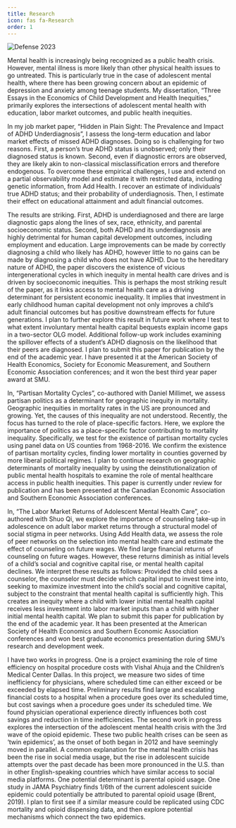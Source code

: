```yaml
---
title: Research
icon: fas fa-Research
order: 1
---
```


<img src="https://pbs.twimg.com/media/Ft8ezThaQAguPfL?format=jpg&name=large" alt="Defense 2023">

Mental health is increasingly being recognized as a public health crisis. However, mental illness is more likely than other physical health issues to go untreated. This is particularly true in the case of adolescent mental health, where there has been growing concern about an epidemic of depression and anxiety among teenage students. My dissertation, “Three Essays in the Economics of Child Development and Health Inequities,” primarily explores the intersections of adolescent mental health with education, labor market outcomes, and public health inequities.

In my job market paper, “Hidden in Plain Sight: The Prevalence and Impact of ADHD Underdiagnosis”, I assess the long-term education and labor market effects of missed ADHD diagnoses. Doing so is challenging for two reasons. First, a person’s true ADHD status is unobserved; only their diagnosed status is known. Second, even if diagnostic errors are observed, they are likely akin to non-classical misclassification errors and therefore endogenous. To overcome these empirical challenges, I use and extend on a partial observability model and estimate it with restricted data, including genetic information, from Add Health. I recover an estimate of individuals’ true ADHD status; and their probability of underdiagnosis. Then, I estimate their effect on educational attainment and adult financial outcomes. 

The results are striking. First, ADHD is underdiagnosed and there are large diagnostic gaps along the lines of sex, race, ethnicity, and parental socioeconomic status. Second, both ADHD and its underdiagnosis are highly detrimental for human capital development outcomes, including employment and education. Large improvements can be made by correctly diagnosing a child who likely has ADHD, however little to no gains can be made by diagnosing a child who does not have ADHD. 
Due to the hereditary nature of ADHD, the paper discovers the existence of vicious intergenerational cycles in which inequity in mental health care drives and is driven by socioeconomic inequities. This is perhaps the most striking result of the paper, as it links access to mental health care as a driving determinant for persistent economic inequality. It implies that investment in early childhood human capital development not only improves a child’s adult financial outcomes but has positive downstream effects for future generations. I plan to further explore this result in future work where I test to what extent involuntary mental health capital bequests explain income gaps in a two-sector OLG model. Additional follow-up work includes examining the spillover effects of a student’s ADHD diagnosis on the likelihood that their peers are diagnosed. I plan to submit this paper for publication by the end of the academic year. I have presented it at the American Society of Health Economics, Society for Economic Measurement, and Southern Economic Association conferences; and it won the best third year paper award at SMU.

In, “Partisan Mortality Cycles”, co-authored with Daniel Millimet, we assess partisan politics as a determinant for geographic inequity in mortality. Geographic inequities in mortality rates in the US are pronounced and growing. Yet, the causes of this inequality are not understood. Recently, the focus has turned to the role of place-specific factors. Here, we explore the importance of politics as a place-specific factor contributing to mortality inequality. Specifically, we test for the existence of partisan mortality cycles using panel data on US counties from 1968-2016. We confirm the existence of partisan mortality cycles, finding lower mortality in counties governed by more liberal political regimes. I plan to continue research on geographic determinants of mortality inequality by using the deinstitutionalization of public mental health hospitals to examine the role of mental healthcare access in public health inequities. This paper is currently under review for publication and has been presented at the Canadian Economic Association and Southern Economic Association conferences.
 
In, “The Labor Market Returns of Adolescent Mental Health Care”, co-authored with Shuo Qi, we explore the importance of counseling take-up in adolescence on adult labor market returns through a structural model of social stigma in peer networks. Using Add Health data, we assess the role of peer networks on the selection into mental health care and estimate the effect of counseling on future wages. We find large financial returns of counseling on future wages. However, these returns diminish as initial levels of a child’s social and cognitive capital rise, or mental health capital declines. We interpret these results as follows: Provided the child sees a counselor, the counselor must decide which capital input to invest time into, seeking to maximize investment into the child’s social and cognitive capital, subject to the constraint that mental health capital is sufficiently high. This creates an inequity where a child with lower initial mental health capital receives less investment into labor market inputs than a child with higher initial mental health capital. We plan to submit this paper for publication by the end of the academic year. It has been presented at the American Society of Health Economics and Southern Economic Association conferences and won best graduate economics presentation during SMU’s research and development week.

I have two works in progress. One is a project examining the role of time efficiency on hospital procedure costs with Vishal Ahuja and the Children’s Medical Center Dallas. In this project, we measure two sides of time inefficiency for physicians, where scheduled time can either exceed or be exceeded by elapsed time. Preliminary results find large and escalating financial costs to a hospital when a procedure goes over its scheduled time, but cost savings when a procedure goes under its scheduled time. We found physician operational experience directly influences both cost savings and reduction in time inefficiencies.
The second work in progress explores the intersection of the adolescent mental health crisis with the 3rd wave of the opioid epidemic. These two public health crises can be seen as ‘twin epidemics’, as the onset of both began in 2012 and have seemingly moved in parallel. A common explanation for the mental health crisis has been the rise in social media usage, but the rise in adolescent suicide attempts over the past decade has been more pronounced in the U.S. than in other English-speaking countries which have similar access to social media platforms. One potential determinant is parental opioid usage. One study in JAMA Psychiatry finds 1/6th of the current adolescent suicide epidemic could potentially be attributed to parental opioid usage (Brent, 2019). I plan to first see if a similar measure could be replicated using CDC mortality and opioid dispensing data, and then explore potential mechanisms which connect the two epidemics. 

